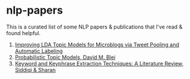 # nlp-papers
This is a curated list of some NLP papers & publications that I've read & found helpful. 

1. [Improving LDA Topic Models for Microblogs
via Tweet Pooling and Automatic Labeling](https://ssanner.github.io/papers/anu/sigir13.pdf)
2. [Probabilistic Topic Models, David M. Blei](http://www.cs.columbia.edu/~blei/papers/Blei2012.pdf)
3. [Keyword and Keyphrase Extraction Techniques: A Literature Review, Siddiqi & Sharan](https://www.researchgate.net/publication/272372039_Keyword_and_Keyphrase_Extraction_Techniques_A_Literature_Review)
